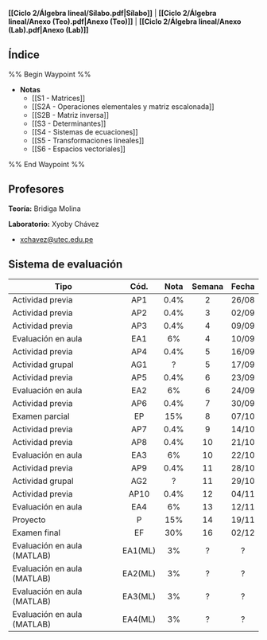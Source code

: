 **[[Ciclo 2/Álgebra lineal/Sílabo.pdf|Sílabo]]** | **[[Ciclo 2/Álgebra lineal/Anexo (Teo).pdf|Anexo (Teo)]]** | **[[Ciclo 2/Álgebra lineal/Anexo (Lab).pdf|Anexo (Lab)]]**

## Índice

%% Begin Waypoint %%
- **Notas**
	- [[S1 - Matrices]]
	- [[S2A - Operaciones elementales y matriz escalonada]]
	- [[S2B - Matriz inversa]]
	- [[S3 - Determinantes]]
	- [[S4 - Sistemas de ecuaciones]]
	- [[S5 - Transformaciones lineales]]
	- [[S6 - Espacios vectoriales]]

%% End Waypoint %%

## Profesores

**Teoría:** Bridiga Molina

**Laboratorio:** Xyoby Chávez
- xchavez@utec.edu.pe

## Sistema de evaluación

| Tipo                        |  Cód.   | Nota | Semana | Fecha |
| --------------------------- | :-----: | :--: | :----: | :---: |
| Actividad previa            |   AP1   | 0.4% |   2    | 26/08 |
| Actividad previa            |   AP2   | 0.4% |   3    | 02/09 |
| Actividad previa            |   AP3   | 0.4% |   4    | 09/09 |
| Evaluación en aula          |   EA1   |  6%  |   4    | 10/09 |
| Actividad previa            |   AP4   | 0.4% |   5    | 16/09 |
| Actividad grupal            |   AG1   |  ?   |   5    | 17/09 |
| Actividad previa            |   AP5   | 0.4% |   6    | 23/09 |
| Evaluación en aula          |   EA2   |  6%  |   6    | 24/09 |
| Actividad previa            |   AP6   | 0.4% |   7    | 30/09 |
| Examen parcial              |   EP    | 15%  |   8    | 07/10 |
| Actividad previa            |   AP7   | 0.4% |   9    | 14/10 |
| Actividad previa            |   AP8   | 0.4% |   10   | 21/10 |
| Evaluación en aula          |   EA3   |  6%  |   10   | 22/10 |
| Actividad previa            |   AP9   | 0.4% |   11   | 28/10 |
| Actividad grupal            |   AG2   |  ?   |   11   | 29/10 |
| Actividad previa            |  AP10   | 0.4% |   12   | 04/11 |
| Evaluación en aula          |   EA4   |  6%  |   13   | 12/11 |
| Proyecto                    |    P    | 15%  |   14   | 19/11 |
| Examen final                |   EF    | 30%  |   16   | 02/12 |
| Evaluación en aula (MATLAB) | EA1(ML) |  3%  |   ?    |   ?   |
| Evaluación en aula (MATLAB) | EA2(ML) |  3%  |   ?    |   ?   |
| Evaluación en aula (MATLAB) | EA3(ML) |  3%  |   ?    |   ?   |
| Evaluación en aula (MATLAB) | EA4(ML) |  3%  |   ?    |   ?   |
